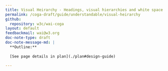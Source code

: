 ```yaml
---
title: Visual Heirarchy - Headings, visual hierarchies and white space
permalink: /coga-draft/guide/understandable/visual-heirarchy
github:
  repository: w3c/wai-coga
layout: default
feedbackmail: wai@w3.org
doc-note-type: draft
doc-note-message-md: |
  **Outline:**
      
  [See page details in plan](./plan#design-guide)

---
```

